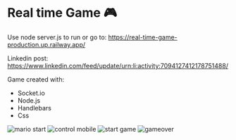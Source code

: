 # Real time Game 🎮

Use node server.js to run or go to:
https://real-time-game-production.up.railway.app/

Linkedin post: 
https://www.linkedin.com/feed/update/urn:li:activity:7094127412178751488/

Game created with:

- Socket.io
- Node.js
- Handlebars
- Css

![mario start](https://github.com/JoiceDoll/Real-time-Game/assets/99621429/83e24cd5-6c3d-4a60-9f61-79c5bdd10eeb)
![control mobile](https://github.com/JoiceDoll/Real-time-Game/assets/99621429/7964e6b4-a289-43e5-a65e-3a1035924d25)
![start game](https://github.com/JoiceDoll/Real-time-Game/assets/99621429/a269817e-4a8a-4c77-b4db-ea4ca62e7356)
![gameover](https://github.com/JoiceDoll/Real-time-Game/assets/99621429/88b67ed0-115f-4549-a7df-d36369b92d1d)


